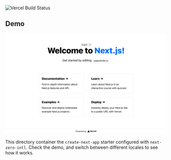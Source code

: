 ![Vercel Build Status](https://vercel-status.herokuapp.com/jaisharx/next-zero-intl)

## Demo

[![Portfolio Homepage][product-screenshot]](https://next-zero-intl-demo.vercel.app/)

This directory container the ```create-next-app``` starter configured with ```next-zero-intl```. Check the demo, and switch between different locales to see how it works.

[product-screenshot]: ./public/preview.png